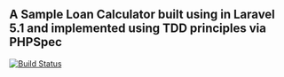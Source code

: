## A Sample Loan Calculator built using in Laravel 5.1 and implemented using TDD principles via PHPSpec
[![Build Status](https://travis-ci.org/minorgod/CCC_LoanCalc_Laravel/framework.svg)](https://travis-ci.org/minorgod/CCC_LoanCalc_Laravel)

